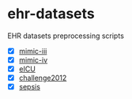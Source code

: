 # ehr-datasets

EHR datasets preprocessing scripts

- [x] [mimic-iii](https://physionet.org/content/mimiciii/1.4/)
- [x] [mimic-iv](https://www.physionet.org/content/mimiciv/2.2/)
- [x] [eICU](https://physionet.org/content/eicu-crd/2.0/)
- [x] [challenge2012](https://physionet.org/content/challenge-2012/1.0.0/)
- [x] [sepsis](https://physionet.org/content/challenge-2019/1.0.0/)

